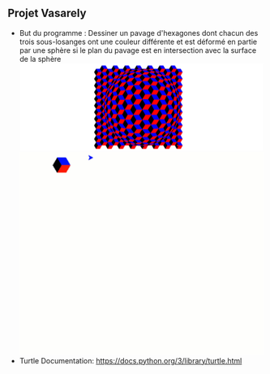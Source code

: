 ## Projet Vasarely
* But du programme :
Dessiner un pavage d'hexagones dont chacun des trois sous-losanges ont une couleur différente et est déformé en partie par une sphère si le plan du pavage est en intersection avec la surface de la sphère
![](vasarely.png)
![](vas.gif)
* Turtle Documentation: https://docs.python.org/3/library/turtle.html
